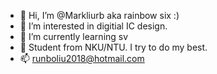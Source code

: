 - 👋 Hi, I’m @Markliurb aka rainbow six :)
- 👀 I’m interested in digitial IC design.
- 🌱 I’m currently learning sv
- 💞️ Student from NKU/NTU. I try to do my best.
- 📫 runboliu2018@hotmail.com

<!---
Markliurb/Markliurb is a ✨ special ✨ repository because its `README.md` (this file) appears on your GitHub profile.
You can click the Preview link to take a look at your changes.
--->
